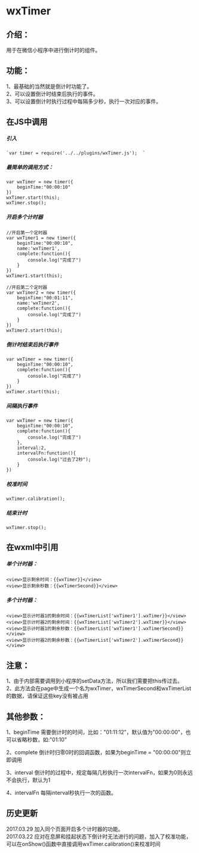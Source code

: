 # wxTimer
## 介绍：
用于在微信小程序中进行倒计时的组件。  

## 功能：  
1、最基础的当然就是倒计时功能了。  
2、可以设置倒计时结束后执行的事件。  
3、可以设置倒计时执行过程中每隔多少秒，执行一次对应的事件。  


## 在JS中调用
##### 引入  
    `var timer = require('../../plugins/wxTimer.js');  `

##### 最简单的调用方式： 

```
var wxTimer = new timer({
    beginTime:"00:00:10"
})
wxTimer.start(this);
wxTimer.stop();
``` 
##### 开启多个计时器  
```
//开启第一个定时器
var wxTimer1 = new timer({
    beginTime:"00:00:10",
    name:'wxTimer1',
    complete:function(){
        console.log("完成了")
    }
})
wxTimer1.start(this);

//开启第二个定时器
var wxTimer2 = new timer({
    beginTime:"00:01:11",
    name:'wxTimer2',
    complete:function(){
        console.log("完成了")
    }
})
wxTimer2.start(this);

```

##### 倒计时结束后执行事件 

```
var wxTimer = new timer({
    beginTime:"00:00:10",
    complete:function(){
        console.log("完成了")
    }
})
wxTimer.start(this);
``` 

##### 间隔执行事件  

```
var wxTimer = new timer({
    beginTime:"00:00:10",
    complete:function(){
        console.log("完成了")
    },
    interval:2,
    intervalFn:function(){
        console.log("过去了2秒");
    }
})
```  
##### 校准时间  

```
wxTimer.calibration();
```

##### 结束计时  

```
wxTimer.stop();
```
## 在wxml中引用
##### 单个计时器：

```
<view>显示剩余时间：{{wxTimer}}</view>
<view>显示剩余秒数：{{wxTimerSecond}}</view>
```

##### 多个计时器：
```
<view>显示计时器1的剩余时间：{{wxTimerList['wxTimer1'].wxTimer}}</view>
<view>显示计时器2的剩余时间：{{wxTimerList['wxTimer2'].wxTimer}}</view>
<view>显示计时器1的剩余秒数：{{wxTimerList['wxTimer1'].wxTimerSecond}}</view>
<view>显示计时器2的剩余秒数：{{wxTimerList['wxTimer2'].wxTimerSecond}}</view>
```
## 注意： 

1、由于内部需要调用到小程序的setData方法，所以我们需要把this传过去。  
2、此方法会在page中生成一个名为wxTimer，wxTimerSecond和wxTimerList的数据，请保证这些key没有被占用

## 其他参数：  

1、beginTime    需要倒计时的时间，比如："01:11:12"，默认值为"00:00:00"，也可以省略秒数，如:"01:10"

2、complete     倒计时归零0时的回调函数，如果为beginTime = "00:00:00"则立即调用

3、interval     倒计时的过程中，规定每隔几秒执行一次intervalFn，如果为0则永远不会执行，默认为1

4、intervalFn   每隔interval秒执行一次的函数。  

## 历史更新 
2017.03.29 加入同个页面开启多个计时器的功能。  
2017.03.22 应对在息屏和挂起状态下倒计时无法进行的问题，加入了校准功能，可以在onShow()函数中直接调用wxTimer.calibration()来校准时间
